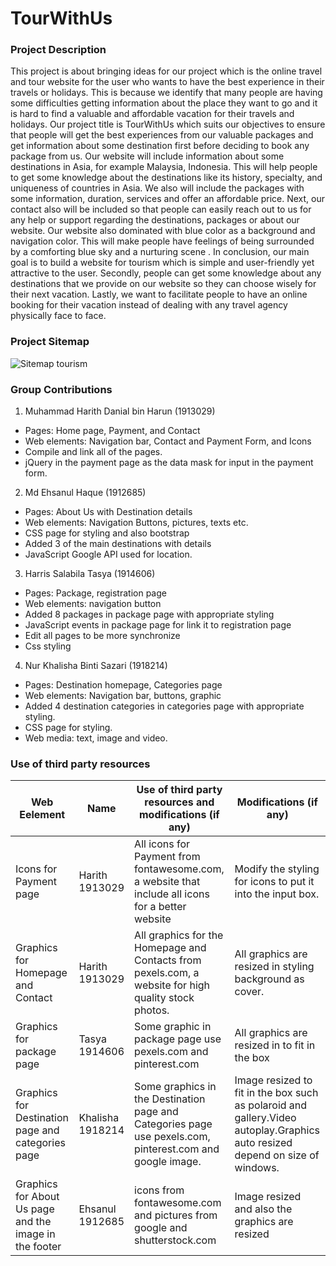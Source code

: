 # TourWithUs

### **Project Description**
This project is about bringing ideas for our project which is the online travel and tour website for the user who wants to have the best experience in their travels or holidays. This is because we identify that many people are having some difficulties getting information about the place they want to go and it is hard to find a valuable and affordable vacation for their travels and holidays.
	Our project title is TourWithUs which suits our objectives to ensure that people will get the best experiences from our valuable packages and get information about some destination first before deciding to book any package from us. Our website will include information about some destinations in Asia, for example Malaysia, Indonesia. This will help people to get some knowledge about the destinations like its history, specialty, and uniqueness of countries in Asia. We also will include the packages with some information, duration, services and offer an affordable price. Next, our contact also will be included so that people can easily reach out to us for any help or support regarding the destinations, packages or about our website. Our website also dominated with blue color as a background and navigation color. This will make people have feelings of being surrounded by a comforting blue sky and a nurturing scene .
	In conclusion, our main goal is to build a website for tourism which is simple and user-friendly yet attractive to the user. Secondly, people can get some knowledge about any destinations that we provide on our website so they can choose wisely for their next vacation. Lastly, we want to facilitate people to have an online booking for their vacation instead of dealing with any travel agency physically face to face. 

### **Project Sitemap**
![Sitemap tourism](https://user-images.githubusercontent.com/85621559/121365699-749c0e00-c96b-11eb-97d8-5689ca87b4fc.jpeg)
### **Group Contributions**
1. Muhammad Harith Danial bin Harun
(1913029)
- Pages: Home page, Payment, and Contact
- Web elements: Navigation bar, Contact and Payment Form, and Icons
- Compile and link all of the pages.
- jQuery in the payment page as the data mask for input in the payment form.
2. Md Ehsanul Haque (1912685)
- Pages: About Us with Destination details
- Web elements: Navigation Buttons, pictures, texts etc.
- CSS page for styling and also bootstrap 
- Added 3 of the main destinations with details
- JavaScript Google API  used for location.
3. Harris Salabila Tasya (1914606)
- Pages: Package, registration page
- Web elements: navigation button
- Added 8 packages in package page with appropriate styling 
- JavaScript events in package page for link it to registration page
- Edit all pages to be more synchronize
- Css styling
4. Nur Khalisha Binti Sazari
(1918214)
- Pages: Destination homepage, Categories page
- Web elements: Navigation bar, buttons, graphic
- Added 4 destination categories in categories page with appropriate styling. 
- CSS page for styling.
- Web media: text, image and video.



### **Use of third party resources**
|      Web Eelement    |     Name     |               Use of third party resources and modifications (if any)            |            Modifications (if any)             |
| ---------------------|--------------|----------------------------------------------------------------------------------|---------------------------------------------- |
|Icons for Payment page|Harith 1913029 | All icons for Payment from fontawesome.com, a website that include all icons for a better website|Modify the styling for icons to put it into the input box.|         
|Graphics for Homepage and Contact|Harith 1913029|All graphics for the Homepage and Contacts from pexels.com, a website for high quality stock photos.|All graphics are resized in styling background as cover.|
|Graphics for package page|Tasya 1914606 |Some graphic in package page use pexels.com and pinterest.com|All graphics are resized in to fit in the box|
|Graphics for Destination page and categories page|Khalisha 1918214|Some graphics in the Destination page and Categories page use pexels.com, pinterest.com and google image.|Image resized to fit in the box such as polaroid and gallery.Video autoplay.Graphics auto resized depend on size of windows.|
|Graphics for About Us page and the image in the footer|Ehsanul 1912685|icons from fontawesome.com and pictures from google and shutterstock.com |Image resized and also the graphics are resized|




